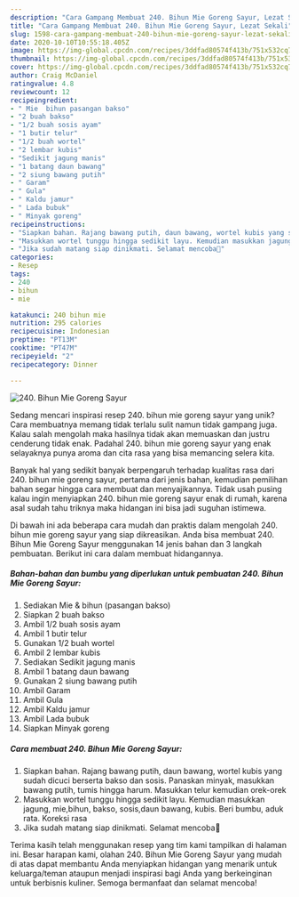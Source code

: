 ```yaml
---
description: "Cara Gampang Membuat 240. Bihun Mie Goreng Sayur, Lezat Sekali"
title: "Cara Gampang Membuat 240. Bihun Mie Goreng Sayur, Lezat Sekali"
slug: 1598-cara-gampang-membuat-240-bihun-mie-goreng-sayur-lezat-sekali
date: 2020-10-10T10:55:18.405Z
image: https://img-global.cpcdn.com/recipes/3ddfad80574f413b/751x532cq70/240-bihun-mie-goreng-sayur-foto-resep-utama.jpg
thumbnail: https://img-global.cpcdn.com/recipes/3ddfad80574f413b/751x532cq70/240-bihun-mie-goreng-sayur-foto-resep-utama.jpg
cover: https://img-global.cpcdn.com/recipes/3ddfad80574f413b/751x532cq70/240-bihun-mie-goreng-sayur-foto-resep-utama.jpg
author: Craig McDaniel
ratingvalue: 4.8
reviewcount: 12
recipeingredient:
- " Mie  bihun pasangan bakso"
- "2 buah bakso"
- "1/2 buah sosis ayam"
- "1 butir telur"
- "1/2 buah wortel"
- "2 lembar kubis"
- "Sedikit jagung manis"
- "1 batang daun bawang"
- "2 siung bawang putih"
- " Garam"
- " Gula"
- " Kaldu jamur"
- " Lada bubuk"
- " Minyak goreng"
recipeinstructions:
- "Siapkan bahan. Rajang bawang putih, daun bawang, wortel kubis yang sudah dicuci berserta bakso dan sosis. Panaskan minyak, masukkan bawang putih, tumis hingga harum. Masukkan telur kemudian orek-orek"
- "Masukkan wortel tunggu hingga sedikit layu. Kemudian masukkan jagung, mie,bihun, bakso, sosis,daun bawang, kubis. Beri bumbu, aduk rata. Koreksi rasa"
- "Jika sudah matang siap dinikmati. Selamat mencoba💜"
categories:
- Resep
tags:
- 240
- bihun
- mie

katakunci: 240 bihun mie 
nutrition: 295 calories
recipecuisine: Indonesian
preptime: "PT13M"
cooktime: "PT47M"
recipeyield: "2"
recipecategory: Dinner

---
```



![240. Bihun Mie Goreng Sayur](https://img-global.cpcdn.com/recipes/3ddfad80574f413b/751x532cq70/240-bihun-mie-goreng-sayur-foto-resep-utama.jpg)

Sedang mencari inspirasi resep 240. bihun mie goreng sayur yang unik? Cara membuatnya memang tidak terlalu sulit namun tidak gampang juga. Kalau salah mengolah maka hasilnya tidak akan memuaskan dan justru cenderung tidak enak. Padahal 240. bihun mie goreng sayur yang enak selayaknya punya aroma dan cita rasa yang bisa memancing selera kita.



Banyak hal yang sedikit banyak berpengaruh terhadap kualitas rasa dari 240. bihun mie goreng sayur, pertama dari jenis bahan, kemudian pemilihan bahan segar hingga cara membuat dan menyajikannya. Tidak usah pusing kalau ingin menyiapkan 240. bihun mie goreng sayur enak di rumah, karena asal sudah tahu triknya maka hidangan ini bisa jadi suguhan istimewa.


Di bawah ini ada beberapa cara mudah dan praktis dalam mengolah 240. bihun mie goreng sayur yang siap dikreasikan. Anda bisa membuat 240. Bihun Mie Goreng Sayur menggunakan 14 jenis bahan dan 3 langkah pembuatan. Berikut ini cara dalam membuat hidangannya.

<!--inarticleads1-->

##### Bahan-bahan dan bumbu yang diperlukan untuk pembuatan 240. Bihun Mie Goreng Sayur:

1. Sediakan  Mie &amp; bihun (pasangan bakso)
1. Siapkan 2 buah bakso
1. Ambil 1/2 buah sosis ayam
1. Ambil 1 butir telur
1. Gunakan 1/2 buah wortel
1. Ambil 2 lembar kubis
1. Sediakan Sedikit jagung manis
1. Ambil 1 batang daun bawang
1. Gunakan 2 siung bawang putih
1. Ambil  Garam
1. Ambil  Gula
1. Ambil  Kaldu jamur
1. Ambil  Lada bubuk
1. Siapkan  Minyak goreng




<!--inarticleads2-->

##### Cara membuat 240. Bihun Mie Goreng Sayur:

1. Siapkan bahan. Rajang bawang putih, daun bawang, wortel kubis yang sudah dicuci berserta bakso dan sosis. Panaskan minyak, masukkan bawang putih, tumis hingga harum. Masukkan telur kemudian orek-orek
1. Masukkan wortel tunggu hingga sedikit layu. Kemudian masukkan jagung, mie,bihun, bakso, sosis,daun bawang, kubis. Beri bumbu, aduk rata. Koreksi rasa
1. Jika sudah matang siap dinikmati. Selamat mencoba💜




Terima kasih telah menggunakan resep yang tim kami tampilkan di halaman ini. Besar harapan kami, olahan 240. Bihun Mie Goreng Sayur yang mudah di atas dapat membantu Anda menyiapkan hidangan yang menarik untuk keluarga/teman ataupun menjadi inspirasi bagi Anda yang berkeinginan untuk berbisnis kuliner. Semoga bermanfaat dan selamat mencoba!
